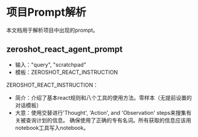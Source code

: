 # 项目Prompt解析
本文档用于解析项目中出现的prompt。


## zeroshot_react_agent_prompt
- 输入："query", "scratchpad"
- 模板：ZEROSHOT_REACT_INSTRUCTION

ZEROSHOT_REACT_INSTRUCTION：
- 简介：介绍了基本react规则和八个工具的使用方法。零样本（无提前设置的对话模板）
- 大意：使用交替进行'Thought', 'Action', and 'Observation' steps来搜集有关被查询计划的信息。
确保使用了正确的专有名词。所有获取的信息应该用notebook工具写入notebook。
